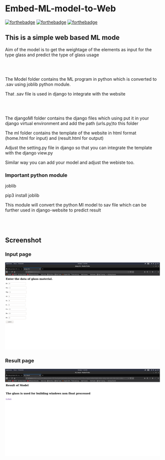 # Embed-ML-model-to-Web
[![forthebadge](https://forthebadge.com/images/badges/built-with-love.svg)](https://forthebadge.com)
[![forthebadge](https://forthebadge.com/images/badges/made-with-python.svg)](https://forthebadge.com)
[![forthebadge](https://forthebadge.com/images/badges/built-with-love.svg)](https://forthebadge.com)

<h2>This is a simple web based ML mode</h2>
<p>Aim of the model is to get the weightage of the elements as input for the type glass and predict the type of glass usage</p>
<br><br>
<p>The Model folder contains the ML program in python which is converted to .sav using joblib python module.</p>
<p>That .sav file is used in django to integrate with the website</p>
<br><br>
<p>The djangoMl folder contains the django files which using put it in your django virtual environment and add the path (urls.py)to this folder</p>
<p>The ml folder contains the template of the website in html format (home.html for input) and (result.html for output)</p>
<p>Adjust the setting.py file in django so that you can integrate the template with the django view.py </p>
<p>Similar way you can add your model and adjust the webiste too.</p>

<h3>Important python module</h3>
<p>joblib</p>
<p> pip3 install joblib</p>
<p>This module will convert the python Ml model to sav file which can be further used in django-website to predict result</p>
<br><br>

<h2>Screenshot</h2>
<h3>Input page</h3>


![](1.png)

<h3>Result page </h3>

![](2.png)
